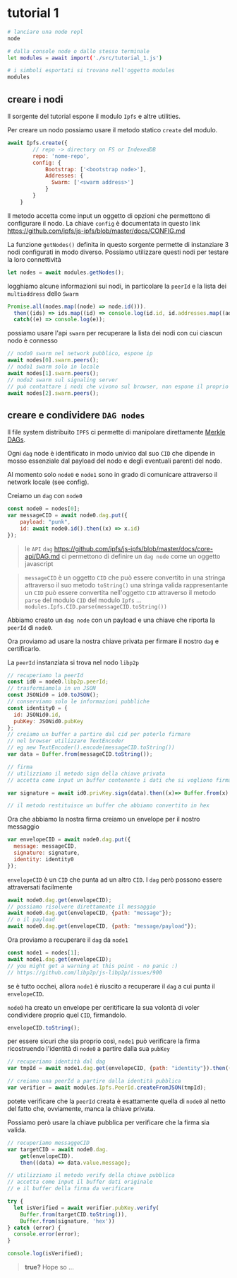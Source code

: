 # tutorial 1

```bash 
# lanciare una node repl 
node                        

# dalla console node o dallo stesso terminale 
let modules = await import('./src/tutorial_1.js')

# i simboli esportati si trovano nell'oggetto modules 
modules 
```

## creare i nodi 
Il sorgente del tutorial espone il modulo `Ipfs` e altre utilities. 

Per creare un nodo possiamo usare il metodo statico `create` del modulo. 

```javascript
await Ipfs.create({
        // repo -> directory on FS or IndexedDB
        repo: 'nome-repo',
        config: {
            Bootstrap: ['<bootstrap node>'],
            Addresses: {
              Swarm: ['<swarm address>']
            }
        }
    }
```
Il metodo accetta come input un oggetto di opzioni che permettono di configurare il nodo. La chiave `config` è documentata in questo link https://github.com/ipfs/js-ipfs/blob/master/docs/CONFIG.md

La funzione `getNodes()` definita in questo sorgente permette di instanziare 3 nodi configurati in modo diverso. Possiamo utilizzare questi nodi per testare la loro connettività

```javascript 
let nodes = await modules.getNodes();
```

logghiamo alcune informazioni sui nodi, in particolare la `peerId` e la lista dei `multiaddress` dello `Swarm`

```javascript
Promise.all(nodes.map((node) => node.id())).
  then((ids) => ids.map((id) => console.log(id.id, id.addresses.map((add) => add.toString())))).
  catch((e) => console.log(e));
```
possiamo usare l'api `swarm` per recuperare la lista dei nodi con cui ciascun nodo è connesso 

```javascript
// nodo0 swarm nel network pubblico, espone ip
await nodes[0].swarm.peers();
// nodo1 swarm solo in locale
await nodes[1].swarm.peers();
// nodo2 swarm sul signaling server 
// può contattare i nodi che vivono sul browser, non espone il proprio ip, ok
await nodes[2].swarm.peers();
```

## creare e condividere `DAG nodes`
Il file system distribuito `IPFS` ci permette di manipolare direttamente
[Merkle DAGs](https://docs.ipfs.io/concepts/merkle-dag/#further-resources). 

Ogni `dag` node è identificato in modo univico dal suo `CID` che dipende in mosso essenziale dal payload del nodo e degli eventuali parenti del nodo.

Al momento solo `node0` e `node1` sono in grado di comunicare attraverso il network locale (see config).

Creiamo un `dag` con `node0` 

```javascript 
const node0 = nodes[0];
var messageCID = await node0.dag.put({
    payload: "punk",
    id: await node0.id().then((x) => x.id)
});
```
> le `API` `dag` 
> https://github.com/ipfs/js-ipfs/blob/master/docs/core-api/DAG.md 
> ci permettono di definire un `dag node` come un oggetto javascript 

> `messageCID` è un oggetto `CID` che può essere convertito in una stringa attraverso il suo metodo `toString()` 
> una stringa valida rappresentante un `CID` può essere convertita nell'oggetto `CID` attraverso il metodo `parse` del modulo `CID` del modulo `Ipfs` ...
> `modules.Ipfs.CID.parse(messageCID.toString())`


Abbiamo creato un `dag node` con un payload e una chiave che riporta la `peerId` di `node0`.

Ora proviamo ad usare la nostra chiave privata per firmare il nostro `dag` e certificarlo.

La `peerId` instanziata si trova nel nodo `libp2p` 

```javascript
// recuperiamo la peerId
const id0 = node0.libp2p.peerId;
// trasformiamola in un JSON
const JSONid0 = id0.toJSON();
// conserviamo solo le informazioni pubbliche
const identity0 = { 
  id: JSONid0.id, 
  pubKey: JSONid0.pubKey 
};
// creiamo un buffer a partire dal cid per poterlo firmare
// nel browser utilizzare TextEncoder
// eg new TextEncoder().encode(messageCID.toString())
var data = Buffer.from(messageCID.toString());

// firma 
// utilizziamo il metodo sign della chiave privata 
// accetta come input un buffer contenente i dati che si vogliono firmare

var signature = await id0.privKey.sign(data).then((x)=> Buffer.from(x).toString('hex'));

// il metodo restituisce un buffer che abbiamo convertito in hex

```

Ora che abbiamo la nostra firma creiamo un envelope per il nostro messaggio 

```javascript
var envelopeCID = await node0.dag.put({ 
  message: messageCID,
  signature: signature,
  identity: identity0 
});
```
`envelopeCID` è un `CID` che punta ad un altro `CID`. I `dag` però possono essere attraversati facilmente 

```javascript 
await node0.dag.get(envelopeCID);
// possiamo risolvere direttamente il messaggio
await node0.dag.get(envelopeCID, {path: "message"});
// o il payload
await node0.dag.get(envelopeCID, {path: "message/payload"});
```

Ora proviamo a recuperare il `dag` da `node1`

```javascript 
const node1 = nodes[1];
await node1.dag.get(envelopeCID);
// you might get a warning at this point - no panic :)
// https://github.com/libp2p/js-libp2p/issues/900
```

se è tutto occhei, allora `node1` è riuscito a recuperare il `dag` a cui punta il `envelopeCID`. 

`node0` ha creato un envelope per ceritificare la sua volontà di voler condividere proprio quel `CID`, firmandolo. 

```javascript
envelopeCID.toString();
```

per essere sicuri che sia proprio così, `node1` può verificare la firma ricostruendo l'identità di `node0` a partire dalla sua `pubKey`

```javascript
// recuperiamo identità dal dag
var tmpId = await node1.dag.get(envelopeCID, {path: "identity"}).then((x) => x.value);

// creiamo una peerId a partire dalla identità pubblica
var verifier = await modules.Ipfs.PeerId.createFromJSON(tmpId);
```
potete verificare che la `peerId` creata è esattamente quella di `node0` al netto del fatto che, ovviamente, manca la chiave privata. 

Possiamo però usare la chiave pubblica per verificare che la firma sia valida.


```javascript
// recuperiamo messaggeCID
var targetCID = await node0.dag.
    get(envelopeCID).
    then((data) => data.value.message);

// utilizziamo il metodo verify della chiave pubblica
// accetta come input il buffer dati originale 
// e il buffer della firma da verificare

try {
  let isVerified = await verifier.pubKey.verify(
    Buffer.from(targetCID.toString()),
    Buffer.from(signature, 'hex'))
} catch (error) {
  console.error(error);
}

console.log(isVerified);
```

> **true?** Hope so ...



